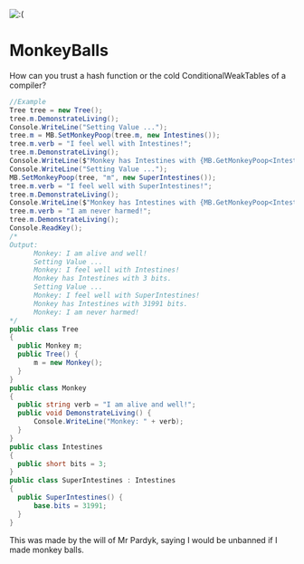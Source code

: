 ![:(](http://raw.githubusercontent.com/3yggy/MonkeyBalls/main/balls.ico)
# MonkeyBalls
How can you trust a hash function or the cold ConditionalWeakTables of a compiler?

```cs
//Example
Tree tree = new Tree();
tree.m.DemonstrateLiving();
Console.WriteLine("Setting Value ...");
tree.m = MB.SetMonkeyPoop(tree.m, new Intestines());
tree.m.verb = "I feel well with Intestines!";
tree.m.DemonstrateLiving();
Console.WriteLine($"Monkey has Intestines with {MB.GetMonkeyPoop<Intestines>(tree.m).bits} bits.");
Console.WriteLine("Setting Value ...");
MB.SetMonkeyPoop(tree, "m", new SuperIntestines());
tree.m.verb = "I feel well with SuperIntestines!";
tree.m.DemonstrateLiving();
Console.WriteLine($"Monkey has Intestines with {MB.GetMonkeyPoop<Intestines>(tree.m).bits} bits.");
tree.m.verb = "I am never harmed!";
tree.m.DemonstrateLiving();
Console.ReadKey();
/* 
Output:
      Monkey: I am alive and well!
      Setting Value ...
      Monkey: I feel well with Intestines!
      Monkey has Intestines with 3 bits.
      Setting Value ...
      Monkey: I feel well with SuperIntestines!
      Monkey has Intestines with 31991 bits.
      Monkey: I am never harmed!
*/
public class Tree
{
  public Monkey m;
  public Tree() {
      m = new Monkey();
  }
}
public class Monkey
{
  public string verb = "I am alive and well!";
  public void DemonstrateLiving() {
      Console.WriteLine("Monkey: " + verb);
  }
}
public class Intestines
{
  public short bits = 3;
}
public class SuperIntestines : Intestines
{
  public SuperIntestines() {
      base.bits = 31991;
  }
}
```
This was made by the will of Mr Pardyk, saying I would be unbanned if I made monkey balls.
